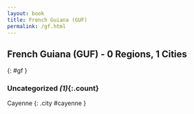 ```yaml
---
layout: book
title: French Guiana (GUF)
permalink: /gf.html
---
```


## French Guiana (GUF) - 0 Regions, 1 Cities
{: #gf }





### Uncategorized _(1)_{:.count}


Cayenne  {: .city #cayenne } <br>


 
